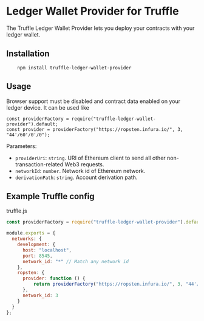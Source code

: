 # Ledger Wallet Provider for Truffle

The Truffle Ledger Wallet Provider lets you deploy your contracts with your ledger wallet.


## Installation
```
    npm install truffle-ledger-wallet-provider
```


## Usage

Browser support must be disabled and contract data enabled on your ledger device.
It can be used like
```
const providerFactory = require("truffle-ledger-wallet-provider").default;
const provider = providerFactory("https://ropsten.infura.io/", 3, "44'/60'/0'/0");
```

Parameters:
- `providerUri`: `string`. URI of Ethereum client to send all other non-transaction-related Web3 requests.
- `networkId`: `number`. Network id of Ethereum network.
- `derivationPath`: `string`. Account derivation path. 

## Example Truffle config
truffle.js
```javascript
const providerFactory = require("truffle-ledger-wallet-provider").default;

module.exports = {
  networks: {
    development: {
      host: "localhost",
      port: 8545,
      network_id: "*" // Match any network id
    },
    ropsten: {
      provider: function () {
          return providerFactory("https://ropsten.infura.io/", 3, "44'/60'/0'/0");
      },
      network_id: 3
    }
  }
};
```